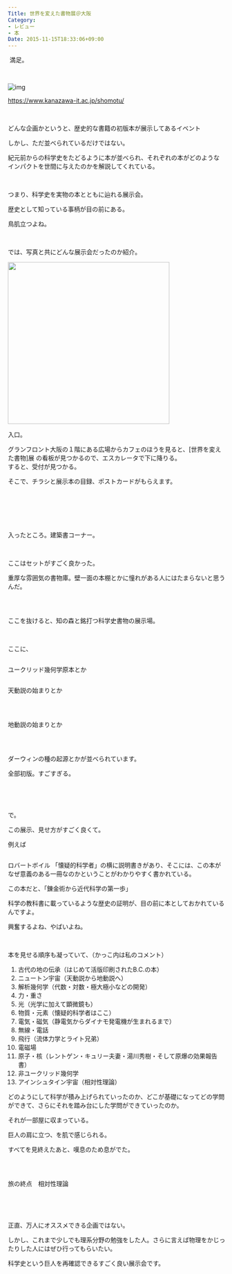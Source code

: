```yaml
---
Title: 世界を変えた書物展＠大阪
Category:
- レビュー
- 本
Date: 2015-11-15T18:33:06+09:00
---
```



 満足。

 

![img](https://cdn-ak.f.st-hatena.com/images/fotolife/a/alfe1025/20151115/20151115163704.jpg)

https://www.kanazawa-it.ac.jp/shomotu/

 

どんな企画かというと、歴史的な書籍の初版本が展示してあるイベント

しかし、ただ並べられているだけではない。

紀元前からの科学史をたどるように本が並べられ、それぞれの本がどのようなインパクトを世間に与えたのかを解説してくれている。

 

つまり、科学史を実物の本とともに辿れる展示会。

歴史として知っている事柄が目の前にある。

鳥肌立つよね。

 

では、写真と共にどんな展示会だったのか紹介。

<!-- more -->

<img class="magnifiable" src="https://cdn-ak2.f.st-hatena.com/images/fotolife/a/alfe1025/20010217/20010217143730.jpg" alt="" width="374" />

入口。

グランフロント大阪の１階にある広場からカフェのほうを見ると、[世界を変えた書物]展 の看板が見つかるので、エスカレータで下に降りる。<br />すると、受付が見つかる。

そこで、チラシと展示本の目録、ポストカードがもらえます。

 

<img class="magnifiable" src="https://lh3.googleusercontent.com/-bKpMGF50DmE/Vkgu_rjv9pI/AAAAAAAALS4/MKEqInr8l6g/s1024/C360_2015-11-15-11-40-14-612.jpg" alt="" />

 

<img class="magnifiable" src="https://cdn-ak2.f.st-hatena.com/images/fotolife/a/alfe1025/20010217/20010217143740.jpg" alt="" /><img class="magnifiable" src="https://cdn-ak2.f.st-hatena.com/images/fotolife/a/alfe1025/20010217/20010217143750.jpg" alt="" />

入ったところ。建築書コーナー。

 

ここはセットがすごく良かった。

重厚な雰囲気の書物庫。壁一面の本棚とかに憧れがある人にはたまらないと思うんだ。

 

<img class="magnifiable" src="https://cdn-ak2.f.st-hatena.com/images/fotolife/a/alfe1025/20010217/20010217143800.jpg" alt="" />

ここを抜けると、知の森と銘打つ科学史書物の展示場。

 

ここに、

<img class="magnifiable" src="https://cdn-ak2.f.st-hatena.com/images/fotolife/a/alfe1025/20010217/20010217143810.jpg" alt="" />

ユークリッド幾何学原本とか

<img class="magnifiable" src="https://cdn-ak2.f.st-hatena.com/images/fotolife/a/alfe1025/20010217/20010217143820.jpg" alt="" />

天動説の始まりとか

 

<img class="magnifiable" src="https://cdn-ak2.f.st-hatena.com/images/fotolife/a/alfe1025/20010217/20010217143830.jpg" alt="" />

地動説の始まりとか

 

<img class="magnifiable" src="https://lh3.googleusercontent.com/-GtHMbcDPXSc/VkgvSCnYHyI/AAAAAAAALTo/k7qmqhYawe4/s1024/C360_2015-11-15-12-05-12-309.jpg" alt="" />

ダーウィンの種の起源とかが並べられています。

全部初版。すごすぎる。

 

 

で。

この展示、見せ方がすごく良くて。

例えば

<img class="magnifiable" src="https://cdn-ak2.f.st-hatena.com/images/fotolife/a/alfe1025/20010217/20010217143840.jpg" alt="" />

ロバートボイル 「懐疑的科学者」の横に説明書きがあり、そこには、この本がなぜ意義のある一冊なのかということがわかりやすく書かれている。

この本だと、「錬金術から近代科学の第一歩」

科学の教科書に載っているような歴史の証明が、目の前に本としておかれているんですよ。

興奮するよね、やばいよね。

 

本を見せる順序も凝っていて、（かっこ内は私のコメント）
<ol>
<li>古代の地の伝承（はじめて活版印刷されたB.C.の本）</li>
<li>ニュートン宇宙（天動説から地動説へ）</li>
<li>解析幾何学（代数・対数・極大極小などの開発）</li>
<li>力・重さ</li>
<li>光（光学に加えて顕微鏡も）</li>
<li>物質・元素（懐疑的科学者はここ）</li>
<li>電気・磁気（静電気からダイナモ発電機が生まれるまで）</li>
<li>無線・電話</li>
<li>飛行（流体力学とライト兄弟）</li>
<li>電磁場</li>
<li>原子・核（レントゲン・キュリー夫妻・湯川秀樹・そして原爆の効果報告書）</li>
<li>非ユークリッド幾何学</li>
<li>アインシュタイン宇宙（相対性理論）</li>
</ol>

どのようにして科学が積み上げられていったのか、どこが基礎になってどの学問ができて、さらにそれを踏み台にした学問ができていったのか。

それが一部屋に収まっている。

巨人の肩に立つ、を肌で感じられる。

すべてを見終えたあと、嘆息のため息がでた。

 

<img class="magnifiable" src="https://cdn-ak2.f.st-hatena.com/images/fotolife/a/alfe1025/20010217/20010217143850.jpg" alt="" />

旅の終点　相対性理論

 

 

正直、万人にオススメできる企画ではない。

しかし、これまで少しでも理系分野の勉強をした人。さらに言えば物理をかじったりした人にはぜひ行ってもらいたい。

科学史という巨人を再確認できるすごく良い展示会です。
